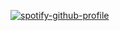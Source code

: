 [![spotify-github-profile](https://spotify-github-profile.vercel.app/api/view?uid=l2wa001638v53kosh10azjgig&cover_image=true&theme=natemoo-re&show_offline=true&background_color=121212&interchange=false&bar_color=53b14f&bar_color_cover=true)](https://spotify-github-profile.vercel.app/api/view?uid=l2wa001638v53kosh10azjgig&redirect=true)
